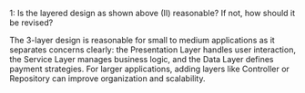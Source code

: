 1: Is the layered design as shown above (II) reasonable? If not, how should it be revised?

The 3-layer design is reasonable for small to medium applications as it separates concerns clearly: 
the Presentation Layer handles user interaction, the Service Layer manages business logic, and the Data Layer defines payment strategies. 
For larger applications, adding layers like Controller or Repository can improve organization and scalability.
